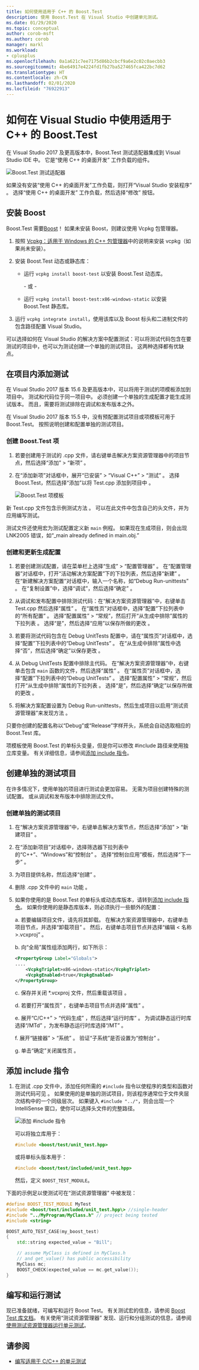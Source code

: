 ```yaml
---
title: 如何使用适用于 C++ 的 Boost.Test
description: 使用 Boost.Test 在 Visual Studio 中创建单元测试。
ms.date: 01/29/2020
ms.topic: conceptual
author: corob-msft
ms.author: corob
manager: markl
ms.workload:
- cplusplus
ms.openlocfilehash: 0a1a621c7ee7175d86b2cbcf9a6e2c02c0aecbb3
ms.sourcegitcommit: 4be64917e4224fd1fb27ba527465fca422bc7d62
ms.translationtype: HT
ms.contentlocale: zh-CN
ms.lasthandoff: 02/01/2020
ms.locfileid: "76922913"
---
```

# <a name="how-to-use-boosttest-for-c-in-visual-studio"></a>如何在 Visual Studio 中使用适用于 C++ 的 Boost.Test

在 Visual Studio 2017 及更高版本中，Boost.Test 测试适配器集成到 Visual Studio IDE 中。 它是“使用 C++ 的桌面开发”  工作负载的组件。

![Boost.Test 测试适配器](media/cpp-boost-component.png)

如果没有安装“使用 C++ 的桌面开发”工作负载，则打开“Visual Studio 安装程序”   。 选择“使用 C++ 的桌面开发”  工作负载，然后选择“修改”  按钮。

## <a name="install-boost"></a>安装 Boost

Boost.Test 需要[Boost](https://www.boost.org/)！ 如果未安装 Boost，则建议使用 Vcpkg 包管理器。

1. 按照 [Vcpkg：适用于 Windows 的 C++ 包管理器](/cpp/vcpkg)中的说明来安装 vcpkg（如果尚未安装）。

1. 安装 Boost.Test 动态或静态库：

    - 运行 `vcpkg install boost-test` 以安装 Boost.Test 动态库。

       \- 或 -

    - 运行 `vcpkg install boost-test:x86-windows-static` 以安装 Boost.Test 静态库。

1. 运行 `vcpkg integrate install`，使用该库以及 Boost 标头和二进制文件的包含路径配置 Visual Studio。

可以选择如何在 Visual Studio 的解决方案中配置测试：可以将测试代码包含在要测试的项目中，也可以为测试创建一个单独的测试项目。 这两种选择都有优缺点。

## <a name="add-tests-inside-your-project"></a>在项目内添加测试

在 Visual Studio 2017 版本 15.6 及更高版本中，可以将用于测试的项模板添加到项目中。 测试和代码位于同一项目中。 必须创建一个单独的生成配置才能生成测试版本。 而且，需要将测试排除在调试和发布版本之外。

在 Visual Studio 2017 版本 15.5 中，没有预配置测试项目或项模板可用于 Boost.Test。 按照说明创建和配置单独的测试项目。

### <a name="create-a-boosttest-item"></a>创建 Boost.Test 项

1. 若要创建用于测试的 .cpp 文件，请右键单击解决方案资源管理器中的项目节点，然后选择“添加” > “新项”     。

1. 在“添加新项”对话框中，展开“已安装” > “Visual C++” > “测试”     。 选择 Boost.Test，然后选择“添加”以将 Test.cpp 添加到项目中    。

   ![Boost.Test 项模板](media/boost_test_item_template.png)

新 Test.cpp 文件包含示例测试方法  。 可以在此文件中包含自己的头文件，并为应用编写测试。

测试文件还使用宏为测试配置定义新 `main` 例程。 如果现在生成项目，则会出现 LNK2005 错误，如“_main already defined in main.obj.”

### <a name="create-and-update-build-configurations"></a>创建和更新生成配置

1. 若要创建测试配置，请在菜单栏上选择“生成” > “配置管理器”   。 在“配置管理器”对话框中，打开“活动解决方案配置”下的下拉列表，然后选择“新建”    。 在“新建解决方案配置”对话框中，输入一个名称，如“Debug Run-unittests”  。 在“复制设置”中，选择“调试”，然后选择“确定”    。

1. 从调试和发布配置中排除测试代码：在“解决方案资源管理器”中，右键单击 Test.cpp 然后选择“属性”   。 在“属性页”对话框中，选择“配置”下拉列表中的“所有配置”    。 选择“配置属性” > “常规”，然后打开“从生成中排除”属性的下拉列表    。 选择“是”，然后选择“应用”以保存所做的更改   。

1. 若要将测试代码包含在 Debug UnitTests 配置中，请在“属性页”对话框中，选择“配置”下拉列表中的“Debug UnitTests”    。 在“从生成中排除”属性中选择“否”，然后选择“确定”以保存更改    。

1. 从 Debug UnitTests 配置中排除主代码。 在“解决方案资源管理器”中，右键单击包含 `main` 函数的文件，然后选择“属性”   。 在“属性页”对话框中，选择“配置”下拉列表中的“Debug UnitTests”    。 选择“配置属性” > “常规”，然后打开“从生成中排除”属性的下拉列表    。 选择“是”，然后选择“确定”以保存所做的更改   。

1. 将解决方案配置设置为 Debug Run-unittests，然后生成项目以启用“测试资源管理器”来发现方法   。

只要你创建的配置名称以“Debug”或“Release”字样开头，系统会自动选取相应的 Boost.Test 库。

项模板使用 Boost.Test 的单标头变量，但是你可以修改 #include 路径来使用独立库变量。 有关详细信息，请参阅[添加 include 指令](#add-include-directives)。

## <a name="create-a-separate-test-project"></a>创建单独的测试项目

在许多情况下，使用单独的项目进行测试会更加容易。 无需为项目创建特殊的测试配置。 或从调试和发布版本中排除测试文件。

### <a name="to-create-a-separate-test-project"></a>创建单独的测试项目

1. 在“解决方案资源管理器”中，右键单击解决方案节点，然后选择“添加” > “新建项目”    。

1. 在“添加新项目”对话框中，选择筛选器下拉列表中的“C++”、“Windows”和“控制台”     。 选择“控制台应用”模板，然后选择“下一步”   。

1. 为项目提供名称，然后选择“创建”  。

1. 删除 .cpp 文件中的 `main` 功能  。

1. 如果你使用的是 Boost.Test 的单标头或动态库版本，请转到[添加 include 指令](#add-include-directives)。 如果你使用的是静态库版本，则必须执行一些额外的配置：

   a. 若要编辑项目文件，请先将其卸载。 在解决方案资源管理器中，右键单击项目节点，并选择“卸载项目”   。 然后，右键单击项目节点并选择“编辑 < 名称\>.vcxproj”  。

   b. 向“全局”属性组添加两行，如下所示： 

    ```xml
    <PropertyGroup Label="Globals">
    ....
        <VcpkgTriplet>x86-windows-static</VcpkgTriplet>
        <VcpkgEnabled>true</VcpkgEnabled>
    </PropertyGroup>
    ```

   c. 保存并关闭 \*.vcxproj 文件，然后重载该项目  。

   d. 若要打开“属性页”  ，右键单击项目节点并选择“属性”  。

   e. 展开“C/C++”   > “代码生成”  ，然后选择“运行时库”  。 为调试静态运行时库选择“/MTd”  ，为发布静态运行时库选择“/MT”  。

   f. 展开“链接器” > “系统”   。 验证“子系统”是否设置为“控制台”   。

   g. 单击“确定”关闭属性页  。

## <a name="add-include-directives"></a>添加 include 指令

1. 在测试 .cpp 文件中，添加任何所需的 `#include` 指令以使程序的类型和函数对测试代码可见  。 如果使用的是单独的测试项目，则该程序通常位于文件夹层次结构中的一个同级层次。 如果键入 `#include "../"`，则会出现一个 IntelliSense 窗口，使你可以选择头文件的完整路径。

   ![添加 #include 指令](media/cpp-gtest-includes.png)

   可以将独立库用于：

   ```cpp
   #include <boost/test/unit_test.hpp>
   ```

   或将单标头版本用于：

   ```cpp
   #include <boost/test/included/unit_test.hpp>
   ```

   然后，定义 `BOOST_TEST_MODULE`。

下面的示例足以使测试可在“测试资源管理器”  中被发现：

```cpp
#define BOOST_TEST_MODULE MyTest
#include <boost/test/included/unit_test.hpp\> //single-header
#include "../MyProgram/MyClass.h" // project being tested
#include <string>

BOOST_AUTO_TEST_CASE(my_boost_test)
{
    std::string expected_value = "Bill";

    // assume MyClass is defined in MyClass.h
    // and get_value() has public accessibility
    MyClass mc;
    BOOST_CHECK(expected_value == mc.get_value());
}
```

## <a name="write-and-run-tests"></a>编写和运行测试

现已准备就绪，可编写和运行 Boost Test。 有关测试宏的信息，请参阅 [Boost Test 库文档](https://www.boost.org/doc/libs/1_71_0/libs/test/doc/html/index.html)。 有关使用“测试资源管理器”  发现、运行和分组测试的信息，请参阅[使用测试资源管理器运行单元测试](run-unit-tests-with-test-explorer.md)。

## <a name="see-also"></a>请参阅

- [编写适用于 C/C++ 的单元测试](writing-unit-tests-for-c-cpp.md)
